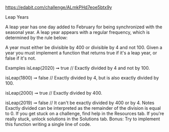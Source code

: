 https://edabit.com/challenge/ALmkPHd7eoe5btx9y

Leap Years

A leap year has one day added to February for being synchronized with the seasonal year. A leap year appears with a regular frequency, which is determined by the rule below:

A year must either be divisible by 400 or divisible by 4 and not 100.
Given a year you must implement a function that returns true if it's a leap year, or false if it's not.

Examples
isLeap(2020) ➞ true
// Exactly divided by 4 and not by 100.

isLeap(1800) ➞ false
// Exactly divided by 4, but is also exactly divided by 100.

isLeap(2000) ➞ true
// Exactly divided by 400.

isLeap(2019) ➞ false
// It can't be exactly divided by 400 or by 4.
Notes
Exactly divided can be interpreted as the remainder of the division is equal to 0.
If you get stuck on a challenge, find help in the Resources tab.
If you're really stuck, unlock solutions in the Solutions tab.
Bonus: Try to implement this function writing a single line of code.